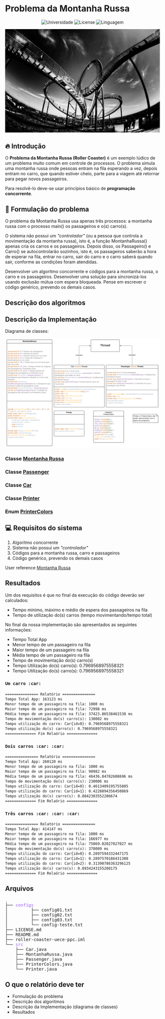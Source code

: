 # Problema da Montanha Russa

<p align="center">
    <img alt="Universidade" src="https://img.shields.io/static/v1?label=university&message=UECE&color=13ad47&labelColor=0A1033">
    <img alt="License" src="https://img.shields.io/static/v1?label=license&message=MIT&color=13ad47&labelColor=0A1033">
    <img alt="Linguagem" src="https://img.shields.io/static/v1?label=java&message=1.8&color=13ad47&labelColor=0A1033">
</p>

![cover](.github/roller-coaster.jpg?style=flat)

## :fire: Introdução

O **Problema da Montanha Russa (Roller Coaster)** é um exemplo lúdico de um problema muito comum em controle de
processos. O problema simula uma montanha russa onde pessoas entram na fila esperando a vez, depois entram no carro, que
quando estiver cheio, parte para a viagem até retornar para pegar novos passageiros.

Para resolvê-lo deve-se usar princípios básico de **programação concorrente**.

## :roller_coaster: Formulação do problema

O problema da Montanha Russa usa apenas três processos: a montanha russa com o processo main() os passageiros e o(s)
carro(s).

O sistema não possui um _"controlador"_ (ou a pessoa que controla a movimentação da montanha russa), isto é, a função
MontanhaRussa() apenas cria os carros e os passageiros. Depois disso, os Passageiro() e Carro() se autocontrolarão
sozinhos, isto é, os passageiros saberão a hora de esperar na fila, entrar no carro, sair do carro e o carro saberá
quando sair, conforme as condições foram atendidas.

Desenvolver um algoritmo concorrente e códigos para a montanha russa, o carro e os passageiros. Desenvolver uma solução
para sincronizá-los usando exclusão mútua com espera bloqueada. Pense em escrever o código genérico, prevendo os demais
casos.

## Descrição dos algoritmos

## Descrição da Implementação

Diagrama de classes:

![uml](.github/uml.svg?style=flat)

### Classe [Montanha Russa][1]

### Classe [Passenger][2]

### Classe [Car][3]

### Classe [Printer][4]

### Enum [PrinterColors][5]

## :computer: Requisitos do sistema

1. Algoritmo concorrente
2. Sistema não possui um _"controlador"_
3. Códigos para a montanha russa, carro e passageiros
4. Código genérico, prevendo os demais casos

User reference [Montanha Russa][1]

## Resultados

Um dos requisitos é que no final da execução do código deverão ser calculados:

- Tempo mínimo, máximo e médio de espera dos passageiros na fila
- Tempo de utilização do(s) carros (tempo movimentando/tempo total)

No final da nossa implementação são apresentados as seguintes informações:

- Tempo Total App
- Menor tempo de um passageiro na fila
- Maior tempo de um passageiro na fila
- Média tempo de um passageiro na fila
- Tempo de movimentação do(s) carro(s)
- Tempo Utilização do(s) carro(s): 0.7969568975558321
- Tempo Utilização do(s) carro(s): 0.7969568975558321

### `Um carro :car:`

```shell
=============== Relatório ===============
Tempo Total App: 163123 ms
Menor tempo de um passageiro na fila: 1000 ms
Maior tempo de um passageiro na fila: 72998 ms
Média tempo de um passageiro na fila: 37423.86538461538 ms
Tempo de movimentação do(s) carro(s): 130002 ms
Tempo utilização do carro: Car{id=0}: 0.7969568975558321
Tempo utilização do(s) carro(s): 0.7969568975558321
============== Fim Relaório ==============
```

### `Dois carros :car: :car:`

```shell
=============== Relatório ===============
Tempo Total App: 260120 ms
Menor tempo de um passageiro na fila: 1000 ms
Maior tempo de um passageiro na fila: 98982 ms
Média tempo de um passageiro na fila: 46436.84782608696 ms
Tempo de movimentação do(s) carro(s): 230006 ms
Tempo utilização do carro: Car{id=0}: 0.4613409195755805
Tempo utilização do carro: Car{id=1}: 0.4228894356450869
Tempo utilização do(s) carro(s): 0.8842303552206674
============== Fim Relaório ==============
```

### `Três carros :car: :car: :car:`

```shell
=============== Relatório ===============
Tempo Total App: 414147 ms
Menor tempo de um passageiro na fila: 1000 ms
Maior tempo de um passageiro na fila: 166977 ms
Média tempo de um passageiro na fila: 75869.02027027027 ms
Tempo de movimentação do(s) carro(s): 370009 ms
Tempo utilização do carro: Car{id=0}: 0.2897594332447175
Tempo utilização do carro: Car{id=1}: 0.2897570186431388
Tempo utilização do carro: Car{id=2}: 0.31390786363296125
Tempo utilização do(s) carro(s): 0.8934243155208175
============== Fim Relaório ==============
```

## Arquivos

<pre><font color="#BD93F9"><b>.</b></font>
├── <font color="#BD93F9"><b>configs</b></font>
│         ├── config01.txt
│         ├── config02.txt
│         ├── config03.txt
│         └── config-teste.txt
├── LICENSE.md
├── README.md
├── roller-coaster-uece-ppc.iml
└── <font color="#BD93F9"><b>src</b></font>
    ├── Car.java
    ├── MontanhaRussa.java
    ├── Passenger.java
    ├── PrinterColors.java
    └── Printer.java
</pre>

## O que o relatório deve ter

- Formulação do problema
- Descrição dos algoritmos
- Descrição da Implementação (diagrama de classes)
- Resultados

[1]: src/MontanhaRussa.java

[2]: src/Passenger.java

[3]: src/Car.java

[4]: src/Printer.java

[5]: src/PrinterColors.java